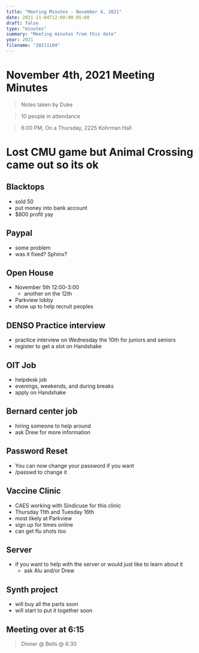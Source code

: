 ```yaml
---
title: "Meeting Minutes - November 4, 2021"
date: 2021-11-04T12:00:00-05:00
draft: false
type: "minutes"
summary: "Meeting minutes from this date"
year: 2021
filename: "20211104"
---
```


# November 4th, 2021 Meeting Minutes
> Notes taken by Duke

> 10 people in attendance

> 6:00 PM, On a Thursday, 2225 Kohrman Hall

# Lost CMU game but Animal Crossing came out so its ok

## Blacktops
- sold 50
- put money into bank account
- $800 profit yay

## Paypal
- some problem
- was it fixed? Sphinx?

## Open House
- November 5th 12:00-3:00
    - another on the 12th
- Parkview lobby
- show up to help recruit peoples

## DENSO Practice interview
- practice interview on Wednesday the 10th for juniors and seniors
- register to get a slot on Handshake

## OIT Job
- helpdesk job
- evenings, weekends, and during breaks
- apply on Handshake

## Bernard center job
- hiring someone to help around
- ask Drew for more information

## Password Reset
- You can now change your password if you want
- /passwd to change it

## Vaccine Clinic
- CAES working with Sindicuse for this clinic
- Thursday 11th and Tuesday 16th
- most likely at Parkview
- sign up for times online
- can get flu shots too

## Server
- if you want to help with the server or would just like to learn about it
    - ask Alu and/or Drew

## Synth project
- will buy all the parts soon
- will start to put it together soon

## Meeting over at 6:15
> Dinner @ Bells @ 6:30

